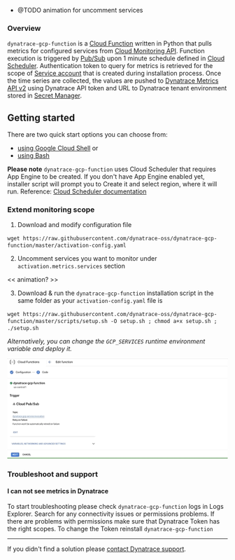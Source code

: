 - @TODO animation for uncomment services

### Overview
`dynatrace-gcp-function` is a [Cloud Function](https://cloud.google.com/functions) written in Python that pulls metrics for configured services from [Cloud Monitoring API](https://cloud.google.com/monitoring/api/v3). Function execution is triggered by [Pub/Sub](https://cloud.google.com/pubsub) upon 1 minute schedule defined in [Cloud Scheduler](https://cloud.google.com/scheduler). Authentication token to query for metrics is retrieved for the scope of [Service account](https://cloud.google.com/iam/docs/service-accounts) that is created during installation process. Once the time series are collected, the values are pushed to [Dynatrace Metrics API v2](https://www.dynatrace.com/support/help/dynatrace-api/environment-api/metric-v2/) using Dynatrace API token and URL to Dynatrace tenant environment stored in [Secret Manager](https://cloud.google.com/secret-manager).


## Getting started

There are two quick start options you can choose from:
- [using Google Cloud Shell](./start-with-google-cloud-shell.md) or
- [using Bash](./start-with-bash.md)


**Please note** `dynatrace-gcp-function` uses Cloud Scheduler that requires App Engine to be created. If you don't have App Engine enabled yet, installer script will prompt you to Create it and select region, where it will run. Reference: [Cloud Scheduler documentation](https://cloud.google.com/scheduler/docs)




### Extend monitoring scope

1. Download and modify configuration file
```
wget https://raw.githubusercontent.com/dynatrace-oss/dynatrace-gcp-function/master/activation-config.yaml
```

2. Uncomment services you want to monitor under `activation.metrics.services` section

<< animation? >>

3. Download & run the `dynatrace-gcp-function` installation script in the same folder as your `activation-config.yaml` file is
```
wget https://raw.githubusercontent.com/dynatrace-oss/dynatrace-gcp-function/master/scripts/setup.sh -O setup.sh ; chmod a+x setup.sh ; ./setup.sh
```

*Alternatively, you can change the `GCP_SERVICES` runtime environment variable and deploy it.*

![Google Cloud Function Architecture](../../img/extend-function-640-low.gif)


### Troubleshoot and support
#### I can not see metrics in Dynatrace
To start troubleshooting please check `dynatrace-gcp-function` logs in Logs Explorer. Search for any connectivity issues or permissions problems. If there are problems with permissions make sure that Dynatrace Token has the right scopes. To change the Token reinstall `dynatrace-gcp-function`

---

If you didn't find a solution please [contact Dynatrace support](https://www.dynatrace.com/support/contact-support/). 